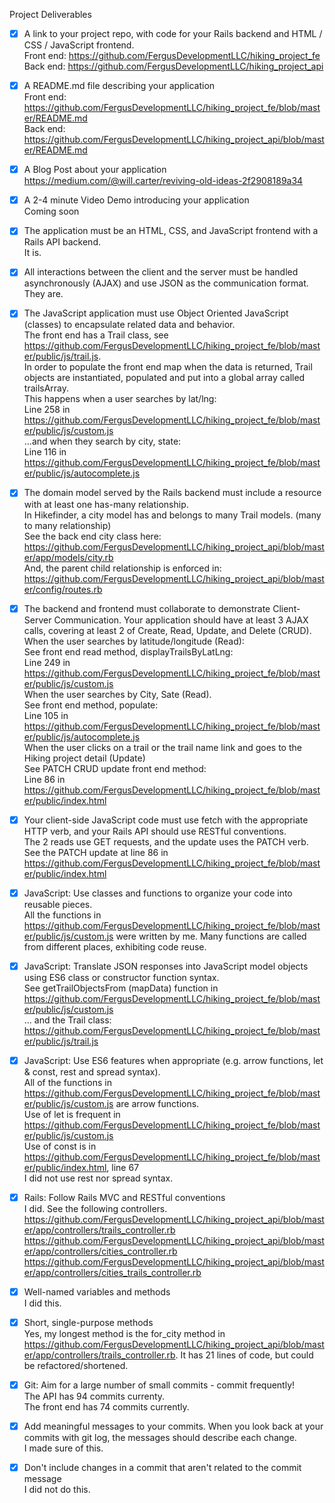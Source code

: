Project Deliverables

- [x] A link to your project repo, with code for your Rails backend and HTML / CSS / JavaScript frontend.  
Front end: https://github.com/FergusDevelopmentLLC/hiking_project_fe  
Back end: https://github.com/FergusDevelopmentLLC/hiking_project_api

- [x] A README.md file describing your application  
Front end: https://github.com/FergusDevelopmentLLC/hiking_project_fe/blob/master/README.md  
Back end: https://github.com/FergusDevelopmentLLC/hiking_project_api/blob/master/README.md

- [x] A Blog Post about your application  
https://medium.com/@will.carter/reviving-old-ideas-2f2908189a34

- [x] A 2-4 minute Video Demo introducing your application  
Coming soon

- [x] The application must be an HTML, CSS, and JavaScript frontend with a Rails API backend.  
It is.

- [x] All interactions between the client and the server must be handled asynchronously (AJAX) and use JSON as the communication format.  
They are.

- [x] The JavaScript application must use Object Oriented JavaScript (classes) to encapsulate related data and behavior.  
The front end has a Trail class, see https://github.com/FergusDevelopmentLLC/hiking_project_fe/blob/master/public/js/trail.js.  
In order to populate the front end map when the data is returned, Trail objects are instantiated, populated and put into a global array called trailsArray.  
This happens when a user searches by lat/lng:  
Line 258 in https://github.com/FergusDevelopmentLLC/hiking_project_fe/blob/master/public/js/custom.js  
...and when they search by city, state:  
Line 116 in https://github.com/FergusDevelopmentLLC/hiking_project_fe/blob/master/public/js/autocomplete.js

- [x] The domain model served by the Rails backend must include a resource with at least one has-many relationship.  
In Hikefinder, a city model has and belongs to many Trail models. (many to many relationship)  
See the back end city class here: https://github.com/FergusDevelopmentLLC/hiking_project_api/blob/master/app/models/city.rb  
And, the parent child relationship is enforced in: https://github.com/FergusDevelopmentLLC/hiking_project_api/blob/master/config/routes.rb

- [x] The backend and frontend must collaborate to demonstrate Client-Server Communication. Your application should have at least 3 AJAX calls, covering at least 2 of Create, Read, Update, and Delete (CRUD).  
When the user searches by latitude/longitude (Read):  
See front end read method, displayTrailsByLatLng:  
Line 249 in https://github.com/FergusDevelopmentLLC/hiking_project_fe/blob/master/public/js/custom.js  
When the user searches by City, Sate (Read).  
See front end method, populate:  
Line 105 in https://github.com/FergusDevelopmentLLC/hiking_project_fe/blob/master/public/js/autocomplete.js  
When the user clicks on a trail or the trail name link and goes to the Hiking project detail (Update)  
See PATCH CRUD update front end method:  
Line 86 in https://github.com/FergusDevelopmentLLC/hiking_project_fe/blob/master/public/index.html

- [x] Your client-side JavaScript code must use fetch with the appropriate HTTP verb, and your Rails API should use RESTful conventions.  
The 2 reads use GET requests, and the update uses the PATCH verb.  
See the PATCH update at line 86 in https://github.com/FergusDevelopmentLLC/hiking_project_fe/blob/master/public/index.html

- [x] JavaScript: Use classes and functions to organize your code into reusable pieces.  
All the functions in https://github.com/FergusDevelopmentLLC/hiking_project_fe/blob/master/public/js/custom.js were written by me. Many functions are called from different places, exhibiting code reuse.

- [x] JavaScript: Translate JSON responses into JavaScript model objects using ES6 class or constructor function syntax.  
See getTrailObjectsFrom (mapData) function in https://github.com/FergusDevelopmentLLC/hiking_project_fe/blob/master/public/js/custom.js  
... and the Trail class: https://github.com/FergusDevelopmentLLC/hiking_project_fe/blob/master/public/js/trail.js 

- [x] JavaScript: Use ES6 features when appropriate (e.g. arrow functions, let & const, rest and spread syntax).  
All of the functions in https://github.com/FergusDevelopmentLLC/hiking_project_fe/blob/master/public/js/custom.js are arrow functions.  
Use of let is frequent in https://github.com/FergusDevelopmentLLC/hiking_project_fe/blob/master/public/js/custom.js  
Use of const is in https://github.com/FergusDevelopmentLLC/hiking_project_fe/blob/master/public/index.html, line 67  
I did not use rest nor spread syntax.

- [x] Rails: Follow Rails MVC and RESTful conventions  
I did. See the following controllers.  
https://github.com/FergusDevelopmentLLC/hiking_project_api/blob/master/app/controllers/trails_controller.rb  
https://github.com/FergusDevelopmentLLC/hiking_project_api/blob/master/app/controllers/cities_controller.rb  
https://github.com/FergusDevelopmentLLC/hiking_project_api/blob/master/app/controllers/cities_trails_controller.rb

- [x] Well-named variables and methods  
I did this.

- [x] Short, single-purpose methods  
Yes, my longest method is the for_city method in https://github.com/FergusDevelopmentLLC/hiking_project_api/blob/master/app/controllers/trails_controller.rb. It has 21 lines of code, but could be refactored/shortened.

- [x] Git: Aim for a large number of small commits - commit frequently!  
The API has 94 commits currenty.  
The front end has 74 commits currently.

- [x] Add meaningful messages to your commits. When you look back at your commits with git log, the messages should describe each change.  
I made sure of this.

- [x] Don't include changes in a commit that aren't related to the commit message  
I did not do this.